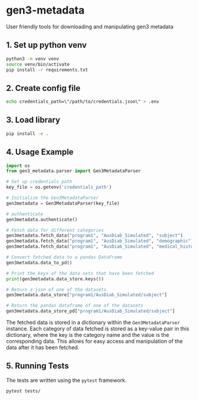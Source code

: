 # gen3-metadata
User friendly tools for downloading and manipulating gen3 metadata


## 1. Set up python venv
```bash
python3 -m venv venv
source venv/bin/activate
pip install -r requirements.txt
```

## 2. Create config file 
```bash
echo credentials_path=\"/path/to/credentials.json\" > .env
```

## 3. Load library
```bash
pip install -e .
```


## 4. Usage Example

```python
import os
from gen3_metadata.parser import Gen3MetadataParser

# Set up credentials path
key_file = os.getenv('credentials_path')

# Initialize the Gen3MetadataParser
gen3metadata = Gen3MetadataParser(key_file)

# authenticate
gen3metadata.authenticate()

# Fetch data for different categories
gen3metadata.fetch_data("program1", "AusDiab_Simulated", "subject")
gen3metadata.fetch_data("program1", "AusDiab_Simulated", "demographic")
gen3metadata.fetch_data("program1", "AusDiab_Simulated", "medical_history")

# Convert fetched data to a pandas DataFrame
gen3metadata.data_to_pd()

# Print the keys of the data sets that have been fetched
print(gen3metadata.data_store.keys())

# Return a json of one of the datasets
gen3metadata.data_store["program1/AusDiab_Simulated/subject"]

# Return the pandas dataframe of one of the datasets
gen3metadata.data_store_pd["program1/AusDiab_Simulated/subject"]
```

The fetched data is stored in a dictionary within the `Gen3MetadataParser` instance.
Each category of data fetched is stored as a key-value pair in this dictionary,
where the key is the category name and the value is the corresponding data.
This allows for easy access and manipulation of the data after it has been fetched.




## 5. Running Tests

The tests are written using the `pytest` framework. 

```bash
pytest tests/
```



